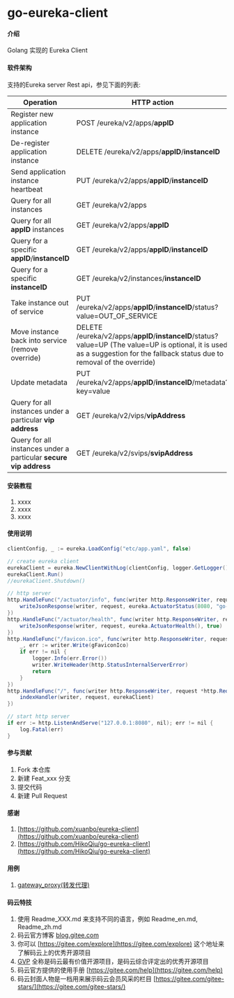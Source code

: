 # go-eureka-client

#### 介绍
Golang 实现的 Eureka Client

#### 软件架构

支持的Eureka server Rest api，参见下面的列表:

| Operation | HTTP action | Support |
|-----------|-------------|-------------|
| Register new application instance | POST /eureka/v2/apps/**appID** | √ |
| De-register application instance | DELETE /eureka/v2/apps/**appID**/**instanceID** | √ |
| Send application instance heartbeat | PUT /eureka/v2/apps/**appID**/**instanceID** | √ |
| Query for all instances | GET /eureka/v2/apps | √ |
| Query for all **appID** instances | GET /eureka/v2/apps/**appID** | √ |
| Query for a specific **appID**/**instanceID** | GET /eureka/v2/apps/**appID**/**instanceID** | √ |
| Query for a specific **instanceID** | GET /eureka/v2/instances/**instanceID** | √ |
| Take instance out of service | PUT /eureka/v2/apps/**appID**/**instanceID**/status?value=OUT_OF_SERVICE| √ |
| Move instance back into service (remove override) | DELETE /eureka/v2/apps/**appID**/**instanceID**/status?value=UP  (The value=UP is optional, it is used as a suggestion for the fallback status due to removal of the override)| √ |
| Update metadata | PUT /eureka/v2/apps/**appID**/**instanceID**/metadata?key=value| √ |
| Query for all instances under a particular **vip address** | GET /eureka/v2/vips/**vipAddress** | √  |
| Query for all instances under a particular **secure vip address** | GET /eureka/v2/svips/**svipAddress** | √  |


#### 安装教程

1.  xxxx
2.  xxxx
3.  xxxx

#### 使用说明

```java
clientConfig, _ := eureka.LoadConfig("etc/app.yaml", false)

// create eureka client
eurekaClient = eureka.NewClientWithLog(clientConfig, logger.GetLogger())
eurekaClient.Run()
//eurekaClient.Shutdown()

// http server
http.HandleFunc("/actuator/info", func(writer http.ResponseWriter, request *http.Request) {
	writeJsonResponse(writer, request, eureka.ActuatorStatus(8080, "go-example"), true)
})
http.HandleFunc("/actuator/health", func(writer http.ResponseWriter, request *http.Request) {
	writeJsonResponse(writer, request, eureka.ActuatorHealth(), true)
})
http.HandleFunc("/favicon.ico", func(writer http.ResponseWriter, request *http.Request) {
	_, err := writer.Write(gFaviconIco)
	if err != nil {
		logger.Info(err.Error())
		writer.WriteHeader(http.StatusInternalServerError)
		return
	}
})
http.HandleFunc("/", func(writer http.ResponseWriter, request *http.Request) {
	indexHandler(writer, request, eurekaClient)
})

// start http server
if err := http.ListenAndServe("127.0.0.1:8080", nil); err != nil {
	log.Fatal(err)
}
```

#### 参与贡献

1.  Fork 本仓库
2.  新建 Feat_xxx 分支
3.  提交代码
4.  新建 Pull Request


#### 感谢

1. [https://github.com/xuanbo/eureka-client](https://github.com/xuanbo/eureka-client)
2. [https://github.com/HikoQiu/go-eureka-client](https://github.com/HikoQiu/go-eureka-client)

#### 用例

1. [gateway_proxy(转发代理)](https://gitee.com/phpdragon/gateway_proxy)

#### 码云特技

1.  使用 Readme\_XXX.md 来支持不同的语言，例如 Readme\_en.md, Readme\_zh.md
2.  码云官方博客 [blog.gitee.com](https://blog.gitee.com)
3.  你可以 [https://gitee.com/explore](https://gitee.com/explore) 这个地址来了解码云上的优秀开源项目
4.  [GVP](https://gitee.com/gvp) 全称是码云最有价值开源项目，是码云综合评定出的优秀开源项目
5.  码云官方提供的使用手册 [https://gitee.com/help](https://gitee.com/help)
6.  码云封面人物是一档用来展示码云会员风采的栏目 [https://gitee.com/gitee-stars/](https://gitee.com/gitee-stars/)
